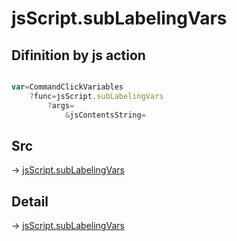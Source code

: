 # jsScript.subLabelingVars

## Difinition by js action

```js.js

var=CommandClickVariables
	?func=jsScript.subLabelingVars
		?args=
			&jsContentsString=
```

## Src

-> [jsScript.subLabelingVars](https://github.com/puutaro/CommandClick/blob/master/app/src/main/java/com/puutaro/commandclick/fragment_lib/terminal_fragment/js_interface/edit/JsScript.kt#L44)

## Detail

-> [jsScript.subLabelingVars](https://github.com/puutaro/CommandClick/blob/master/md/developer/js_interface/details/edit/JsScript/subLabelingVars.md)
